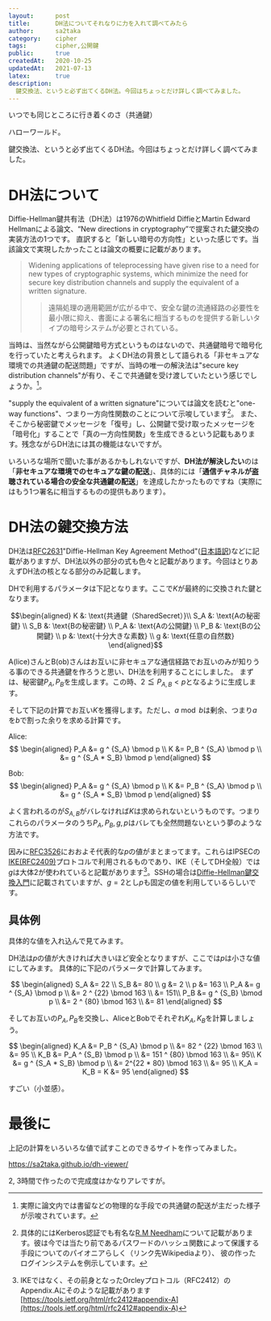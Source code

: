 ```yaml
---
layout:      post
title:       DH法についてそれなりに力を入れて調べてみたら
author:      sa2taka
category:    cipher
tags:        cipher,公開鍵
public:      true
createdAt:   2020-10-25
updatedAt:   2021-07-13
latex:       true
description:
  鍵交換法、というと必ず出てくるDH法。今回はちょっとだけ詳しく調べてみました。  
---
```


いつでも同じところに行き着くのさ（共通鍵）

ハローワールド。

鍵交換法、というと必ず出てくるDH法。今回はちょっとだけ詳しく調べてみました。

# DH法について

Diffie-Hellman鍵共有法（DH法）は1976のWhitfield DiffieとMartin Edward Hellmanによる論文、“New directions in cryptography”で提案された鍵交換の実装方法の1つです。
直訳すると「新しい暗号の方向性」といった感じです。当該論文で実現したかったことは論文の概要に記載があります。

> Widening applications of teleprocessing have given rise to a need for new types of cryptographic systems, which minimize the need for secure key distribution channels and supply the equivalent of a written signature.
> > 遠隔処理の適用範囲が広がる中で、安全な鍵の流通経路の必要性を最小限に抑え、書面による署名に相当するものを提供する新しいタイプの暗号システムが必要とされている。

当時は、当然ながら公開鍵暗号方式というものはないので、共通鍵暗号で暗号化を行っていたと考えられます。
よくDH法の背景として語られる「非セキュアな環境での共通鍵の配送問題」ですが、当時の唯一の解決法は"secure key distribution channels"が有り、そこで共通鍵を受け渡していたという感じでしょうか。[^secure-key-distribution-channels]。

[^secure-key-distribution-channels]: 実際に論文内では書留などの物理的な手段での共通鍵の配送が主だった様子が示唆されています。

"supply the equivalent of a written signature"については論文を読むと"one-way functions"、つまり一方向性関数のことについて示唆しています[^one-way_functions]。
また、そこから秘密鍵でメッセージを「復号」し、公開鍵で受け取ったメッセージを「暗号化」することで「真の一方向性関数」を生成できるという記載もあります。残念ながらDH法には其の機能はないですが。

[^one-way_functions]: 具体的にはKerberos認証でも有名な[R.M Needham](https://en.wikipedia.org/wiki/Roger_Needham)について記載があります。彼は今では当たり前であるパスワードのハッシュ関数によって保護する手段についてのパイオニアらしく（リンク先Wikipediaより）、 彼の作ったログインシステムを例示しています。

いろいろな場所で聞いた事があるかもしれないですが、**DH法が解決したい**のは「**非セキュアな環境でのセキュアな鍵の配送**」、具体的には「**通信チャネルが盗聴されている場合の安全な共通鍵の配送**」を達成したかったものですね（実際にはもう1つ署名に相当するものの提供もあります）。

# DH法の鍵交換方法

DH法は[RFC2631](https://datatracker.ietf.org/doc/html/rfc2631)"Diffie-Hellman Key Agreement Method"([日本語訳](https://www.ipa.go.jp/security/rfc/RFC2631JA.html))などに記載がありますが、DH法以外の部分の式も色々と記載があります。今回はとりあえずDH法の核となる部分のみ記載します。

DHで利用するパラメータは下記となります。ここで$K$が最終的に交換された鍵となります。

$$\begin{aligned}
K &: \text{共通鍵（SharedSecret）}\\
S_A &: \text{Aの秘密鍵} \\
S_B &: \text{Bの秘密鍵} \\
P_A &: \text{Aの公開鍵} \\
P_B &: \text{Bの公開鍵} \\
p &: \text{十分大きな素数} \\
g &: \text{任意の自然数}
\end{aligned}$$

A(lice)さんとB(ob)さんはお互いに非セキュアな通信経路でお互いのみが知りうる事のできる共通鍵を作ろうと思い、DH法を利用することにしました。
まずは、秘密鍵$P_A, P_B$を生成します。この時、$2 \leqq P_{A, B} < p$となるように生成します。

そして下記の計算でお互い$K$を獲得します。ただし、$a \bmod b$は剰余、つまり$a$を$b$で割った余りを求める計算です。

Alice: 
$$
\begin{aligned}
P_A &= g ^ {S_A} \bmod p \\
K &= P_B ^ {S_A} \bmod p \\
&=  g ^ {S_A * S_B} \bmod p
\end{aligned}
$$

Bob:
$$
\begin{aligned}
P_A &= g ^ {S_A} \bmod p \\
K &= P_B ^ {S_A} \bmod p \\
&=  g ^ {S_A * S_B} \bmod p
\end{aligned}
$$

よく言われるのが$S_{A, B}$がバレなければ$K$は求められないというものです。つまりこれらのパラメータのうち$P_A, P_B, g, p$はバレても全然問題ないという夢のような方法です。

因みに[RFC3526](https://datatracker.ietf.org/doc/html/rfc3526)におおよそ代表的な$p$の値がまとまってます。これらはIPSECの[IKE(RFC2409)](https://tools.ietf.org/html/rfc2409)プロトコルで利用されるものであり、IKE（そしてDH全般）では$g$は大体2が使われていると記載があります[^g-is-2]。SSHの場合は[Diffie-Hellman鍵交換入門](https://qiita.com/okajima/items/036d7e751234f88fbe9a)に記載されていますが、$g = 2$とし$p$も固定の値を利用しているらしいです。

[^g-is-2]: IKEではなく、その前身となったOrcleyプロトコル（RFC2412）のAppendix.Aにそのような記載があります[https://tools.ietf.org/html/rfc2412#appendix-A](https://tools.ietf.org/html/rfc2412#appendix-A)

## 具体例

具体的な値を入れ込んで見てみます。

DH法は$p$の値が大きければ大きいほど安全となりますが、ここでは$p$は小さな値にしてみます。
具体的に下記のパラメータで計算してみます。

$$
\begin{aligned}
S_A &= 22 \\
S_B &= 80 \\
g &= 2 \\
p &= 163 \\
P_A &= g ^ {S_A} \bmod p \\
&= 2 ^ {22} \bmod 163 \\
&= 151\\
P_B &= g ^ {S_B} \bmod p \\
&= 2 ^ {80} \bmod 163 \\
&= 81
\end{aligned}
$$

そしてお互いの$P_A, P_B$を交換し、AliceとBobでそれぞれ$K_A, K_B$を計算しましょう。

$$
\begin{aligned}
K_A &= P_B ^ {S_A} \bmod p \\
    &= 82 ^ {22} \bmod 163 \\
    &= 95 \\
K_B &= P_A ^ {S_B} \bmod p \\
    &= 151 ^ {80} \bmod 163 \\
    &= 95\\
K &=  g ^ {S_A * S_B} \bmod p \\
&= 2^{22 * 80} \bmod 163 \\
&= 95 \\
K_A = K_B = K &= 95
\end{aligned}
$$

すごい（小並感）。

# 最後に

上記の計算をいろいろな値で試すことのできるサイトを作ってみました。

https://sa2taka.github.io/dh-viewer/

  2, 3時間で作ったので完成度はかなりアレですが。
